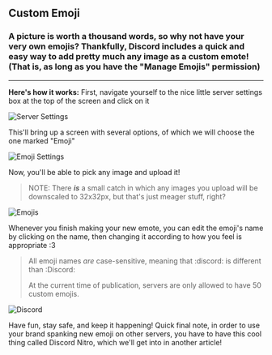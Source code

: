 <!-- TITLE: Emojis -->
<!-- SUBTITLE: A quick summary of Emoji -->

## Custom Emoji
### A picture is worth a thousand words, so why not have your very own emojis? Thankfully, Discord includes a quick and easy way to add pretty much any image as a custom emote! (That is, as long as you have the "Manage Emojis" permission)

---

 __Here's how it works:__
First, navigate yourself to the nice little server settings box at the top of the screen and click on it

![Server Settings](http://imgur.com/pRNsJv4.png)

This'll bring up a screen with several options, of which we will choose the one marked "Emoji"

![Emoji Settings](http://imgur.com/sa5xrB3.png)

Now, you'll be able to pick any image and upload it! 
> NOTE: There ***is*** a small catch in which any images you upload will be downscaled to 32x32px, but that's just meager stuff, right?

![Emojis](http://imgur.com/BshV2VS.png)

Whenever you finish making your new emote, you can edit the emoji's name by clicking on the name, then changing it according to how you feel is appropriate :3
> All emoji names *are* case-sensitive, meaning that :discord: is different than :Discord:
> 
> At the current time of publication, servers are only allowed to have 50 custom emojis.

![Discord](http://i.thedrutribe.us/92a46ce9.png)

Have fun, stay safe, and keep it happening! Quick final note, in order to use your brand spanking new emoji on other servers, you have to have this cool thing called Discord Nitro, which we'll get into in another article!